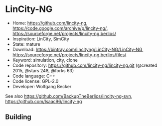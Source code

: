 # LinCity-NG

- Home: https://github.com/lincity-ng, https://code.google.com/archive/p/lincity-ng/, https://sourceforge.net/projects/lincity-ng.berlios/
- Inspiration: LinCity, SimCity
- State: mature
- Download: https://bintray.com/lincityng/LinCity-NG/LinCity-NG, https://sourceforge.net/projects/lincity-ng.berlios/files/
- Keyword: simulation, city, clone
- Code repository: https://github.com/lincity-ng/lincity-ng.git (@created 2015, @stars 248, @forks 63)
- Code language: C++
- Code license: GPL-2.0
- Developer: Wolfgang Becker

See also https://github.com/BackupTheBerlios/lincity-ng-svn, https://github.com/Isaac96/lincity-ng

## Building
